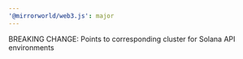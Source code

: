 ```yaml
---
'@mirrorworld/web3.js': major
---
```


BREAKING CHANGE: Points to corresponding cluster for Solana API environments
